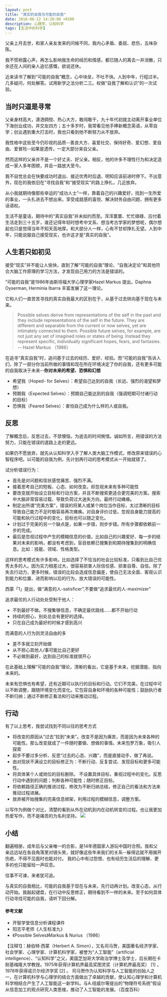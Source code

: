 ```yaml
---
layout: post
title: "真实的自我与可能的自我"
date: 2018-06-12 14:20:00 +0100
description: 心理学、认知科学
tags: [生活中的科学]
---
```


父亲上月去世，和家人亲友发来的问候不同，我内心矛盾、委屈、悲伤，五味杂陈。

我不惯袒露心声，再怎么影响我生命的经历和情感，都已随人的离去一并消散，只余还在人间的亲人追忆感慨，欲说还休。

近来读书了解到“可能的自我”概念，心中块垒，不吐不快。人到中年，行程过半。几多疑问，何处解答。试用新学之法分析二三。权做“自我了解和认识”的一次试验。

## 当时只道是寻常

父亲身材高大，潇洒倜傥、热心大方，敢闯敢干，九十年代初就主动离开事业单位下海创业成功，并交友四方；五十多岁时，我常看见他手捧新概念英语，从零自学；创业遇到重大打击时，我也只看到他不断努力从不放弃。

我性格中这些至今仍珍视的品质--善良大方、喜爱社交、保持好奇、爱幻想、爱自由、爱冒险--如果是遗传，一定大部分来自父亲。

然而这样的父亲并不是一个好丈夫、好父亲。相反，他的许多不理性行为和决定造成一家人多年困顿，并且一路放大至今。

我不自觉总会在快要成功时退出、接近优秀时后退、明知应该前进时停下。不出意外，现在的我依旧在“寻找自我”和“接受现实”的路上挣扎，几近放弃。

从小我就期待像那些幸运的“成功人士”一样，靠着自己的兴趣爱好，找到一生所爱的事业，一头扎进去不想出来。享受成就感的喜悦、解决财务自由问题、拥有更多话语权。

生活不是童话，期待中的“真实自我”并未如约而至。浑浑噩噩、忙忙碌碌、应付着生活走到三十五岁，谁还记得年轻时想考中文系、想当考古学家的梦想呢，偶尔想起也只是觉得当年不知天高地厚。和大部分人一样，心有不甘却挣扎无望。人到中年，只能说服自己接受现实，也许这才是“真实的自我”。

## 人生若只如初见
接受“现实”并不能让人愉快，直到了解“可能的自我”理论、“自我决定论”和其他符合大脑工作原理的学习方法，才发现自己用力的方法是错误的。

“可能的自我”是1986年由斯坦福大学心理学家Hazel Markus 提出，Daphna Oyserman, Herminia Ibarra 丰富发展了这一理论。

它和人们一直苦苦寻找的真实自我最大的区别在于，从基于过去转向基于现在与未来。

> Possible selves derive from representations of the self in
the past and they include representations of the self in
the future. They are different and separable from the current
or now selves, yet are intimately connected to them.
Possible future selves, for example, are not just any set
of imagined roles or states of being. Instead they represent
specific, individually significant hopes, fears, and fantasies. 
-- Hazel Markus （1986）

在追寻“真实自我”时，追问基于过去的经历、爱好、经验。而“可能的自我”告诉人们，除了一部分你当前所做的事情和现在所在环境决定了你的自我，还有更多可能的自我取决于未来--**你对未来的希望、恐惧和幻想**

- 希望我（Hoped- for Selves）：希望自己达到的自我（长远、强烈的渴望和梦想）
- 预期我（Expected Selves）：预期自己能达到的自我（强调短期可付诸行动的目标）
- 恐惧我（Feared Selves）：害怕自己成为什么样的人或自我。

## 反思
了解概念后，反思过去，不禁懊恼，为逝去的时间惋惜。诚如所言，用错误的方法努力，只能在错误的道路上走的更远。

如果仍不愿放弃，就先从认知科学入手了解人类大脑工作模式，修改原来错误的心智程序吧。以可能的自我为例，先计划再行动的思考模式从一开始就错了。

试分析错误行为：

- 首先是对问题和现状感觉痛苦、强烈不满。
- 接着思考自己的短板、心态、如何改变。却忽视未来有多种可能性
- 要改变就开始设立目标和行动方案，并且不断搜索更适合更完美的方案。搜索中大脑非常容易过载、导致负荷过大迷失方向，最终行动瘫痪。
- 制定出所谓“完美方案”，错误的将某人或某个岗位当作目标，太过清晰的目标导致自己能力不足时极容易再次瘫痪。对自身评价过低，忽视自身能力提高的可能和执行过程中的变化，目标也可以随之变化。
- 计划过于完美的另一个缺点是，如果一步错，则步步错。所有步骤都依赖前一步的完成。
- 最后是忽视过程中产生的模糊信息的价值，比如自己的兴趣爱好、每一步的结果对未来的影响，都没有考虑到，盲目依赖已搜集到和期待搜集到的明确信息。比如：技能、领域、性格类型。


这样的思考模式有许多影响，比如选择了不恰当的社会比较标准，只看到比自己优秀太多的人。因为实力相差过大，很容易损害人际信任感、损害自尊、自信。除了失去行动力，更多时候，错误的比较会造成信息偏差，使自己无法全面、客观认识到能力和位置、进而影响以后的行为，放大错误的可能性。

西蒙「1」提出，做“满意的人-satisficer”,不要做“追求最优的人-maximizer”

追求最优的人行动处处受制于他人：
- 不到最好不做。不搜集够信息，不确定最优路线……都不开始行动
- 持续的担心，别处总会有更好的选择。 
- 只在自己成为最好的时候才感到高兴

而满意的人行为则灵活自由的多
- 差不多就立刻开始做
- 从不担心其他人/事可能比自己更好
- 不必做到最好，达到自己的标准就很开心

在此基础上理解“可能的自我”理论，清晰的看出，它是基于未来，挖掘潜能、指向未来的。

未来有恐惧也有希望，还有近期可以执行的目标和行动。它们不完美，在过程中可以不断调整，跟随环境变化而变化。它包容自身和环境的各种可能性；鼓励执行者不断归纳；通过不断修正看法和行动来推动过程。

## 行动

有了以上思考，我尝试找到不同以往的思考方式

- 将改变的原因从“过去”拉到“未来”。改变不是因为痛苦，而是因为未来各种的可能性。那么改变就成了一件随时要做、想做的事情。未来包罗万象，吸引人探索
- 起步不要过多分析、反思“过去的心态、兴趣”，而是直接动手，做了再说。
- 由对现状不满设立的目标修正为：不断行动、反复尝试、发现目标和更多可能性。
- 将具体某个人或岗位的目标删除。 不设置具体目标，重视过程中的变化。反思行动中遇到的问题；判断各种可能性；随时修正目标。
- 将依赖路径正确的推进过程，修改为不断归纳总结，修正自己的看法和方法来推动过程进展。
- 放弃被开始搜集的完美信息绑架，利用过程的模糊信息，调整方案。


以写作为例做个对比，清楚的看到从外在动机到内在动机转变的过程。也让我更加热爱写作，而不是痛苦的为名利坚持。
![](https://user-images.githubusercontent.com/24825916/41330335-2fab8582-6ed3-11e8-955e-8c8c8aef792b.png)




## 小结
翻遍相册，成年后与父亲唯一的合影，是14年德国家人游玩中国时合照。我和父亲远远站在各自角落里对镜头笑，就好像这些年来我们的关系--躲得远就不用揭开伤疤，不得不见面时也能对付。
我的心中有过怨恨、也有经历生活后的理解、更多的也只能留给一声叹息。

往事不可谏，来者犹可追。

与真实的自我相比，可能的自我基于现在与未来，先行动再计划。改变心态，从行动开始。我敲起键盘，在行动中反思修正，期待看到不一样的未来。至于如何具体行动寻找可能的自我，请听下回分解。



#### 参考文献
- 开智学堂信息分析课程课件
- 阳志平老师《人生标准九》
- 《Possible Selves》Markus & Nurius （1986）     

【注释1】：赫伯特·西蒙（Herbert A. Simon），又名司马贺，美国著名经济学家、社会学家、心理学家、计算机科学家，被誉为“人工智能”（artificial intelligence）、“认知科学”之父，美国芝加哥大学政治学博士及学士，后长期在卡耐基梅隆大学教授。1975年获得计算机界最高奖图灵奖（计算机界最高奖） [1]  ，1978年获得诺贝尔经济学奖 [2]  。
司马贺作为认知科学与人工智能的创始人之一，在计算机科学与心理学的结合方面做出了卓越的贡献，使认知心理学和计算机科学相结合产生了人工智能这一新学科。与A.纽威尔等提出的“物理符号系统”假设从信息加工的观点研究人类思维，推动了人工智能的发展。（百度百科）


